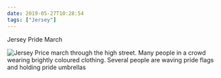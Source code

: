 ```yaml
---
date: 2019-05-27T10:28:54
tags: ["Jersey"]
---
```

Jersey Pride March

![Jersey Price march through the high street. Many people in a crowd wearing brightly coloured clothing. Several people are waving pride flags and holding pride umbrellas](https://cdn.geekyaubergine.com/2019/IMG_6913.jpeg)


